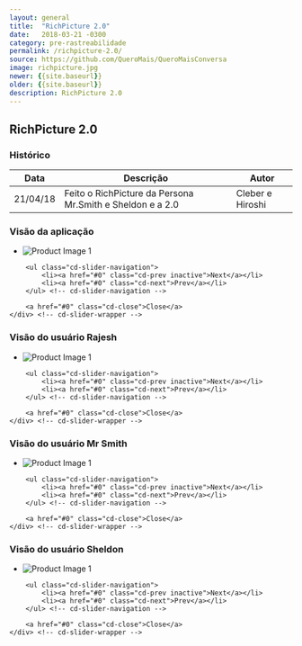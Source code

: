 ```yaml
---
layout: general
title:  "RichPicture 2.0"
date:   2018-03-21 -0300
category: pre-rastreabilidade
permalink: /richpicture-2.0/
source: https://github.com/QueroMais/QueroMaisConversa
image: richpicture.jpg
newer: {{site.baseurl}}
older: {{site.baseurl}}
description: RichPicture 2.0
---
```


## RichPicture 2.0

### Histórico

| Data | Descrição | Autor |
|-|-|-|
|21/04/18|Feito o RichPicture da Persona Mr.Smith e Sheldon e a 2.0|Cleber e Hiroshi| 

### Visão da aplicação

<section class="cd-single-item">
    <div class="cd-slider-wrapper">
        <ul class="cd-slider">
            <li class="selected"><img src="{{site.baseurl}}/assets/images/richpicture_version/richpicture_2.0.jpg" alt="Product Image 1"></li>
        </ul> <!-- cd-slider -->

        <ul class="cd-slider-navigation">
            <li><a href="#0" class="cd-prev inactive">Next</a></li>
            <li><a href="#0" class="cd-next">Prev</a></li>
        </ul> <!-- cd-slider-navigation -->

        <a href="#0" class="cd-close">Close</a>
    </div> <!-- cd-slider-wrapper -->
</section> <!-- cd-single-item -->


### Visão do usuário Rajesh

<section class="cd-single-item">
    <div class="cd-slider-wrapper">
        <ul class="cd-slider">
            <li class="selected"><img src="{{site.baseurl}}/assets/images/richpicture_version/persona_rajesh.jpg" alt="Product Image 1"></li>
        </ul> <!-- cd-slider -->

        <ul class="cd-slider-navigation">
            <li><a href="#0" class="cd-prev inactive">Next</a></li>
            <li><a href="#0" class="cd-next">Prev</a></li>
        </ul> <!-- cd-slider-navigation -->

        <a href="#0" class="cd-close">Close</a>
    </div> <!-- cd-slider-wrapper -->
</section> <!-- cd-single-item -->

### Visão do usuário Mr Smith

<section class="cd-single-item">
    <div class="cd-slider-wrapper">
        <ul class="cd-slider">
            <li class="selected"><img src="{{site.baseurl}}/assets/images/richpicture_version/persona_mrsmith.jpg" alt="Product Image 1"></li>
        </ul> <!-- cd-slider -->

        <ul class="cd-slider-navigation">
            <li><a href="#0" class="cd-prev inactive">Next</a></li>
            <li><a href="#0" class="cd-next">Prev</a></li>
        </ul> <!-- cd-slider-navigation -->

        <a href="#0" class="cd-close">Close</a>
    </div> <!-- cd-slider-wrapper -->
</section> <!-- cd-single-item -->

### Visão do usuário Sheldon

<section class="cd-single-item">
    <div class="cd-slider-wrapper">
        <ul class="cd-slider">
            <li class="selected"><img src="{{site.baseurl}}/assets/images/richpicture_version/persona_sheldon.jpg" alt="Product Image 1"></li>
        </ul> <!-- cd-slider -->

        <ul class="cd-slider-navigation">
            <li><a href="#0" class="cd-prev inactive">Next</a></li>
            <li><a href="#0" class="cd-next">Prev</a></li>
        </ul> <!-- cd-slider-navigation -->

        <a href="#0" class="cd-close">Close</a>
    </div> <!-- cd-slider-wrapper -->
</section> <!-- cd-single-item -->
